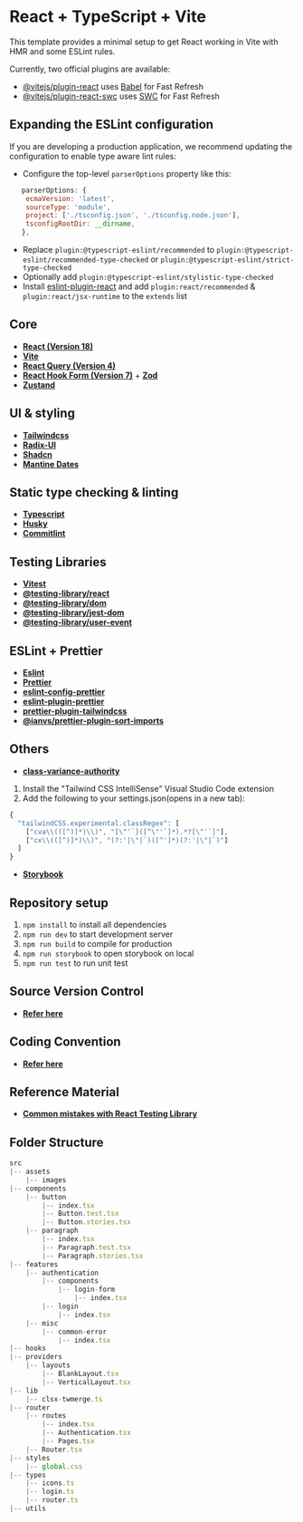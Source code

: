 # React + TypeScript + Vite

This template provides a minimal setup to get React working in Vite with HMR and some ESLint rules.

Currently, two official plugins are available:

- [@vitejs/plugin-react](https://github.com/vitejs/vite-plugin-react/blob/main/packages/plugin-react/README.md) uses [Babel](https://babeljs.io/) for Fast Refresh
- [@vitejs/plugin-react-swc](https://github.com/vitejs/vite-plugin-react-swc) uses [SWC](https://swc.rs/) for Fast Refresh

## Expanding the ESLint configuration

If you are developing a production application, we recommend updating the configuration to enable type aware lint rules:

- Configure the top-level `parserOptions` property like this:

```js
   parserOptions: {
    ecmaVersion: 'latest',
    sourceType: 'module',
    project: ['./tsconfig.json', './tsconfig.node.json'],
    tsconfigRootDir: __dirname,
   },
```

- Replace `plugin:@typescript-eslint/recommended` to `plugin:@typescript-eslint/recommended-type-checked` or `plugin:@typescript-eslint/strict-type-checked`
- Optionally add `plugin:@typescript-eslint/stylistic-type-checked`
- Install [eslint-plugin-react](https://github.com/jsx-eslint/eslint-plugin-react) and add `plugin:react/recommended` & `plugin:react/jsx-runtime` to the `extends` list

## **Core**

- **[React (Version 18)](https://react.dev/learn)**
- **[Vite](https://vitejs.dev/guide/)**
- **[React Query (Version 4)](https://tanstack.com/query/v4/docs/react/overview)**
- [**React Hook Form (Version 7)**](https://react-hook-form.com/docs) + [**Zod**](https://zod.dev/)
- [**Zustand**](https://docs.pmnd.rs/zustand/getting-started/introduction)

## **UI & styling**

- [**Tailwindcss**](https://tailwindcss.com/docs/installation)
- [**Radix-UI**](https://www.radix-ui.com/themes/docs/overview/getting-started)
- [**Shadcn**](https://ui.shadcn.com/docs)
- [**Mantine Dates**](https://mantine.dev/dates/dates-provider/)

## **Static type checking & linting**

- [**Typescript**](https://www.typescriptlang.org/)
- [**Husky**](https://github.com/typicode/husky)
- [**Commitlint**](https://commitlint.js.org/#/)

## Testing Libraries

- [**Vitest**](https://vitest.dev/guide/)
- [**@testing-library/react**](https://testing-library.com/docs/react-testing-library/intro)
- [**@testing-library/dom**](https://www.npmjs.com/package/@testing-library/dom)
- [**@testing-library/jest-dom**](https://testing-library.com/docs/ecosystem-jest-dom/)
- [**@testing-library/user-event**](https://github.com/testing-library/user-event)

## **ESLint + Prettier**

- [**Eslint**](https://github.com/eslint/eslint)
- [**Prettier**](https://github.com/prettier/prettier)
- [**eslint-config-prettier**](https://github.com/prettier/eslint-config-prettier)
- [**eslint-plugin-prettier**](https://github.com/prettier/eslint-plugin-prettier)
- [**prettier-plugin-tailwindcss**](https://www.npmjs.com/package/prettier-plugin-tailwindcss)
- [**@ianvs/prettier-plugin-sort-imports**](https://github.com/IanVS/prettier-plugin-sort-imports)

## Others

- [**class-variance-authority**](https://cva.style/docs/getting-started/installation)

1. Install the "Tailwind CSS IntelliSense" Visual Studio Code extension
2. Add the following to your settings.json(opens in a new tab):

```jsx
{
  "tailwindCSS.experimental.classRegex": [
    ["cva\\(([^)]*)\\)", "[\"'`]([^\"'`]*).*?[\"'`]"],
    ["cx\\(([^)]*)\\)", "(?:'|\"|`)([^']*)(?:'|\"|`)"]
  ]
}
```

- [**Storybook**](https://storybook.js.org/docs/react/get-started/install/)

## **Repository setup**

1. `npm install` to install all dependencies
2. `npm run dev` to start development server
3. `npm run build` to compile for production
4. `npm run storybook` to open storybook on local
5. `npm run test` to run unit test

## **Source Version Control**

- [**Refer here**](https://github.com/dwarvesf/playbook/blob/master/engineering/git.md)

## Coding Convention

- [**Refer here**](https://github.com/dwarvesf/playbook/blob/master/engineering/frontend/code-style.md)

## Reference Material

- [**Common mistakes with React Testing Library**](https://kentcdodds.com/blog/common-mistakes-with-react-testing-library)

## Folder Structure

<!-- prettier-ignore -->
```jsx
src
|-- assets
    |-- images
|-- components
    |-- button
        |-- index.tsx
        |-- Button.test.tsx
        |-- Button.stories.tsx
    |-- paragraph
        |-- index.tsx
        |-- Paragraph.test.tsx
        |-- Paragraph.stories.tsx
|-- features
    |-- authentication
        |-- components
            |-- login-form
                |-- index.tsx
        |-- login
            |-- index.tsx
    |-- misc
        |-- common-error
            |-- index.tsx
|-- hooks
|-- providers
    |-- layouts
        |-- BlankLayout.tsx
        |-- VerticalLayout.tsx
|-- lib
    |-- clsx-twmerge.ts
|-- router
    |-- routes
        |-- index.tsx
        |-- Authentication.tsx
        |-- Pages.tsx
    |-- Router.tsx
|-- styles
    |-- global.css
|-- types
    |-- icons.ts
    |-- login.ts
    |-- router.ts
|-- utils
```
